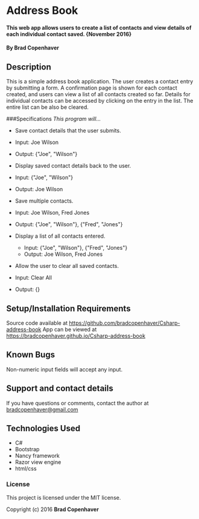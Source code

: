# Address Book

#### This web app allows users to create a list of contacts and view details of each individual contact saved. {November 2016}

#### By **Brad Copenhaver**

## Description

This is a simple address book application. The user creates a contact entry by submitting a form. A confirmation page is shown for each contact created, and users can view a list of all contacts created so far. Details for individual contacts can be accessed by clicking on the entry in the list. The entire list can be also be cleared.

###Specifications
_This program will..._
* Save contact details that the user submits.
 * Input: Joe Wilson
 * Output: {"Joe", "Wilson"}

* Display saved contact details back to the user.
 * Input: {"Joe", "Wilson"}
 * Output: Joe Wilson

* Save multiple contacts.
 * Input: Joe Wilson, Fred Jones
 * Output: {"Joe", "Wilson"}, {"Fred", "Jones"}

* Display a list of all contacts entered.
  * Input: {"Joe", "Wilson"}, {"Fred", "Jones"}
  * Output: Joe Wilson, Fred Jones

* Allow the user to clear all saved contacts.
 * Input: Clear All
 * Output: {}

## Setup/Installation Requirements

Source code available at https://github.com/bradcopenhaver/Csharp-address-book
App can be viewed at https://bradcopenhaver.github.io/Csharp-address-book

## Known Bugs

Non-numeric input fields will accept any input.

## Support and contact details

If you have questions or comments, contact the author at bradcopenhaver@gmail.com

## Technologies Used

* C#
* Bootstrap
* Nancy framework
* Razor view engine
* html/css

### License

This project is licensed under the MIT license.

Copyright (c) 2016 **Brad Copenhaver**
